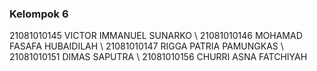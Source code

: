 ### Kelompok 6
21081010145  VICTOR IMMANUEL SUNARKO 
\ 21081010146  MOHAMAD FASAFA HUBAIDILAH
\ 21081010147  RIGGA PATRIA PAMUNGKAS
\ 21081010151  DIMAS SAPUTRA
\ 21081010156  CHURRI ASNA FATCHIYAH
